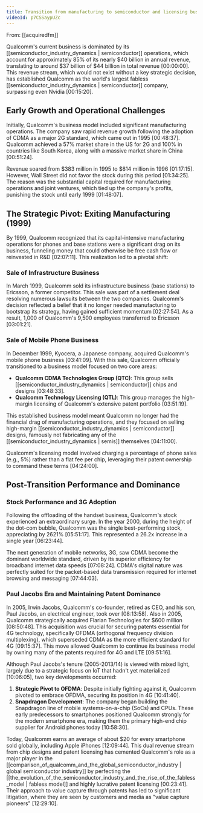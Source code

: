```yaml
---
title: Transition from manufacturing to semiconductor and licensing business
videoId: p7CSSaypUZc
---
```


From: [[acquiredfm]] <br/> 

Qualcomm's current business is dominated by its [[semiconductor_industry_dynamics | semiconductor]] operations, which account for approximately 85% of its nearly $40 billion in annual revenue, translating to around $37 billion of $44 billion in total revenue <a class="yt-timestamp" data-t="00:00:00">[00:00:00]</a>. This revenue stream, which would not exist without a key strategic decision, has established Qualcomm as the world's largest fabless [[semiconductor_industry_dynamics | semiconductor]] company, surpassing even Nvidia <a class="yt-timestamp" data-t="00:15:20">[00:15:20]</a>.

## Early Growth and Operational Challenges

Initially, Qualcomm's business model included significant manufacturing operations. The company saw rapid revenue growth following the adoption of CDMA as a major 2G standard, which came out in 1995 <a class="yt-timestamp" data-t="00:48:37">[00:48:37]</a>. Qualcomm achieved a 57% market share in the US for 2G and 100% in countries like South Korea, along with a massive market share in China <a class="yt-timestamp" data-t="00:51:24">[00:51:24]</a>.

Revenue soared from $383 million in 1995 to $814 million in 1996 <a class="yt-timestamp" data-t="01:17:15">[01:17:15]</a>. However, Wall Street did not favor the stock during this period <a class="yt-timestamp" data-t="01:34:25">[01:34:25]</a>. The reason was the substantial capital required for manufacturing operations and joint ventures, which tied up the company's profits, punishing the stock until early 1999 <a class="yt-timestamp" data-t="01:48:07">[01:48:07]</a>.

## The Strategic Pivot: Exiting Manufacturing (1999)

By 1999, Qualcomm recognized that its capital-intensive manufacturing operations for phones and base stations were a significant drag on its business, funneling money that could otherwise be free cash flow or reinvested in R&D <a class="yt-timestamp" data-t="02:07:11">[02:07:11]</a>. This realization led to a pivotal shift:

### Sale of Infrastructure Business
In March 1999, Qualcomm sold its infrastructure business (base stations) to Ericsson, a former competitor. This sale was part of a settlement deal resolving numerous lawsuits between the two companies. Qualcomm's decision reflected a belief that it no longer needed manufacturing to bootstrap its strategy, having gained sufficient momentum <a class="yt-timestamp" data-t="02:27:54">[02:27:54]</a>. As a result, 1,000 of Qualcomm's 9,500 employees transferred to Ericsson <a class="yt-timestamp" data-t="03:01:21">[03:01:21]</a>.

### Sale of Mobile Phone Business
In December 1999, Kyocera, a Japanese company, acquired Qualcomm's mobile phone business <a class="yt-timestamp" data-t="03:41:09">[03:41:09]</a>. With this sale, Qualcomm officially transitioned to a business model focused on two core areas:

*   **Qualcomm CDMA Technologies Group (QTC)**: This group sells [[semiconductor_industry_dynamics | semiconductor]] chips and designs <a class="yt-timestamp" data-t="03:48:33">[03:48:33]</a>.
*   **Qualcomm Technology Licensing (QTL)**: This group manages the high-margin licensing of Qualcomm's extensive patent portfolio <a class="yt-timestamp" data-t="03:51:19">[03:51:19]</a>.

This established business model meant Qualcomm no longer had the financial drag of manufacturing operations, and they focused on selling high-margin [[semiconductor_industry_dynamics | semiconductor]] designs, famously not fabricating any of the [[semiconductor_industry_dynamics | semis]] themselves <a class="yt-timestamp" data-t="04:11:00">[04:11:00]</a>.

Qualcomm's licensing model involved charging a percentage of phone sales (e.g., 5%) rather than a flat fee per chip, leveraging their patent ownership to command these terms <a class="yt-timestamp" data-t="04:24:00">[04:24:00]</a>.

## Post-Transition Performance and Dominance

### Stock Performance and 3G Adoption
Following the offloading of the handset business, Qualcomm's stock experienced an extraordinary surge. In the year 2000, during the height of the dot-com bubble, Qualcomm was the single best-performing stock, appreciating by 2621% <a class="yt-timestamp" data-t="05:51:17">[05:51:17]</a>. This represented a 26.2x increase in a single year <a class="yt-timestamp" data-t="06:23:44">[06:23:44]</a>.

The next generation of mobile networks, 3G, saw CDMA become the dominant worldwide standard, driven by its superior efficiency for broadband internet data speeds <a class="yt-timestamp" data-t="07:08:24">[07:08:24]</a>. CDMA's digital nature was perfectly suited for the packet-based data transmission required for internet browsing and messaging <a class="yt-timestamp" data-t="07:44:03">[07:44:03]</a>.

### Paul Jacobs Era and Maintaining Patent Dominance
In 2005, Irwin Jacobs, Qualcomm's co-founder, retired as CEO, and his son, Paul Jacobs, an electrical engineer, took over <a class="yt-timestamp" data-t="08:13:58">[08:13:58]</a>. Also in 2005, Qualcomm strategically acquired Flarian Technologies for $600 million <a class="yt-timestamp" data-t="08:50:48">[08:50:48]</a>. This acquisition was crucial for securing patents essential for 4G technology, specifically OFDMA (orthogonal frequency division multiplexing), which superseded CDMA as the more efficient standard for 4G <a class="yt-timestamp" data-t="09:15:37">[09:15:37]</a>. This move allowed Qualcomm to continue its business model by owning many of the patents required for 4G and LTE <a class="yt-timestamp" data-t="09:51:16">[09:51:16]</a>.

Although Paul Jacobs's tenure (2005-2013/14) is viewed with mixed light, largely due to a strategic focus on IoT that hadn't yet materialized <a class="yt-timestamp" data-t="10:06:05">[10:06:05]</a>, two key developments occurred:
1.  **Strategic Pivot to OFDMA**: Despite initially fighting against it, Qualcomm pivoted to embrace OFDMA, securing its position in 4G <a class="yt-timestamp" data-t="10:41:40">[10:41:40]</a>.
2.  **Snapdragon Development**: The company began building the Snapdragon line of mobile systems-on-a-chip (SoCs) and CPUs. These early predecessors to smartphones positioned Qualcomm strongly for the modern smartphone era, making them the primary high-end chip supplier for Android phones today <a class="yt-timestamp" data-t="10:58:30">[10:58:30]</a>.

Today, Qualcomm earns an average of about $20 for every smartphone sold globally, including Apple iPhones <a class="yt-timestamp" data-t="12:09:44">[12:09:44]</a>. This dual revenue stream from chip designs and patent licensing has cemented Qualcomm's role as a major player in the [[comparison_of_qualcomm_and_the_global_semiconductor_industry | global semiconductor industry]] by perfecting the [[the_evolution_of_the_semiconductor_industry_and_the_rise_of_the_fabless_model | fabless model]] and highly lucrative patent licensing <a class="yt-timestamp" data-t="00:23:41">[00:23:41]</a>. Their approach to value capture through patents has led to significant litigation, where they are seen by customers and media as "value capture pioneers" <a class="yt-timestamp" data-t="12:29:10">[12:29:10]</a>.